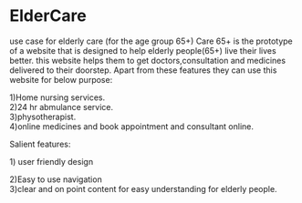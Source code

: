 # ElderCare
use case for elderly care (for the age group 65+)
Care 65+ is the prototype of a website that is designed to help elderly people(65+) live their lives better.
this website helps them to get doctors,consultation and medicines delivered to their doorstep.
Apart from these features they can use this website for below purpose:
<div>1)Home nursing services.</div>
<div>2)24 hr abmulance service.</div>
<div>3)physotherapist.</div>
<div>4)online medicines and book appointment and consultant online.</div>


Salient features:<div>1) user friendly design</div>
<div>2)Easy to use navigation</div><div>3)clear and on point content for easy understanding for elderly people.</div>
